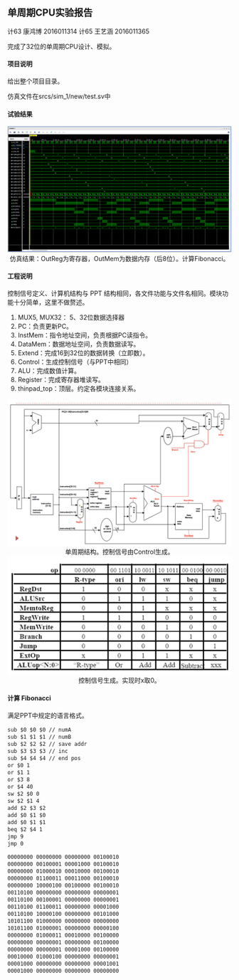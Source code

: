 ## 单周期CPU实验报告

计63 康鸿博 2016011314
计65 王艺涵 2016011365

完成了32位的单周期CPU设计、模拟。

#### 项目说明

给出整个项目目录。

仿真文件在srcs/sim_1/new/test.sv中

#### 试验结果

<center>
<img src="仿真结果.png"/>
</br>
仿真结果：OutReg为寄存器，OutMem为数据内存（后8位）。计算Fibonacci。
</center>

#### 工程说明

控制信号定义、计算机结构与 PPT 结构相同，各文件功能与文件名相同。模块功能十分简单，这里不做赘述。

1. MUX5, MUX32： 5、32位数据选择器
2. PC：负责更新PC。
3. InstMem：指令地址空间，负责根据PC读指令。
4. DataMem：数据地址空间，负责数据读写。
5. Extend：完成16到32位的数据转换（立即数）。
6. Control：生成控制信号（与PPT中相同）
7. ALU：完成数值计算。
8. Register：完成寄存器堆读写。
9. thinpad_top：顶层。约定各模块连接关系。

<center>
<img src="单周期结构.png"/>
</br>
单周期结构。控制信号由Control生成。
</center>

<center>
<img src="单周期控制信号.png"/>
</br>
控制信号生成。实现时x取0。
</center>

#### 计算 Fibonacci

满足PPT中规定的语言格式。

```
sub $0 $0 $0 // numA
sub $1 $1 $1 // numB
sub $2 $2 $2 // save addr
sub $3 $3 $3 // inc
sub $4 $4 $4 // end pos
or $0 1
or $1 1
or $3 8
or $4 40
sw $2 $0 0
sw $2 $1 4
add $2 $3 $2
add $0 $1 $0
add $0 $1 $1
beq $2 $4 1
jmp 9
jmp 0
```

```
00000000 00000000 00000000 00100010
00000000 00100001 00001000 00100010
00000000 01000010 00010000 00100010
00000000 01100011 00011000 00100010
00000000 10000100 00100000 00100010
00110100 00000000 00000000 00000001
00110100 00100001 00000000 00000001
00110100 01100011 00000000 00001000
00110100 10000100 00000000 00101000
10101100 01000000 00000000 00000000
10101100 01000001 00000000 00000100
00000000 01000011 00010000 00100000
00000000 00000001 00000000 00100000
00000000 00000001 00001000 00100000
00010000 01000100 00000000 00000001
00001000 00000000 00000000 00001001
00001000 00000000 00000000 00000000
```